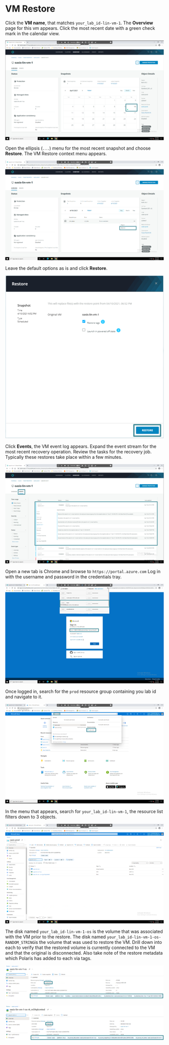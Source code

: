 # VM Restore

Click the **VM name**, that matches `your_lab_id-lin-vm-1`. The **Overview** page for this vm appears. Click the most recent date with a green check mark in the calendar view.

<p align="center">
<img src="../images/vm_overview.png">
</p>

Open the ellipsis (`...`) menu for the most recent snapshot and choose **Restore**. The VM Restore context menu appears.

<p align="center">
<img src="../images/vm_restore1.png">
</p>

Leave the default options as is and click **Restore**.

<p align="center">
<img src="../images/vm_restore2.png">
</p>

Click **Events**, the VM event log appears. Expand the event stream for the most recent recovery operation. Review the tasks for the recovery job. Typically these restores take place within a few minutes. 

<p align="center">
<img src="../images/vm_restore3.png">
</p>

Open a new tab is Chrome and browse to `https://portal.azure.com` Log in with the username and password in the credentials tray.

<p align="center">
<img src="../images/vm_restore4.png">
</p>

Once logged in, search for the `prod` resource group containing you lab id and navigate to it.

<p align="center">
<img src="../images/vm_restore5.png">
</p>

In the menu that appears, search for `your_lab_id-lin-vm-1`, the resource list filters down to 3 objects.

<p align="center">
<img src="../images/vm_restore6.png">
</p>

The disk named `your_lab_id-lin-vm-1-os` is the volume that was associated with the VM prior to the restore. The disk named `your_lab_id-lin-vm-1-os-RANDOM_STRING`is the volume that was used to restore the VM. Drill down into each to verify that the restored volume is currently connected to the VM and that the original is disconnected. Also take note of the restore metadata which Polaris has added to each via tags.

<p align="center">
<img src="../images/vm_restore7.png">
</p>

<p align="center">
<img src="../images/vm_restore8.png">
</p>